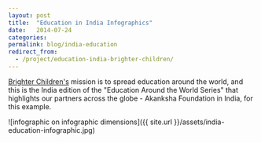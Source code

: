 ```yaml
---
layout: post
title:  "Education in India Infographics"
date:   2014-07-24
categories:
permalink: blog/india-education
redirect_from:
  - /project/education-india-brighter-children/
---
```


[Brighter Children's](https://brighterchildren.org/) mission is to spread education around the world, and this is the India edition of the "Education Around the World Series" that highlights our partners across the globe - Akanksha Foundation in India, for this example.

![infographic on infographic dimensions]({{ site.url }}/assets/india-education-infographic.jpg)
